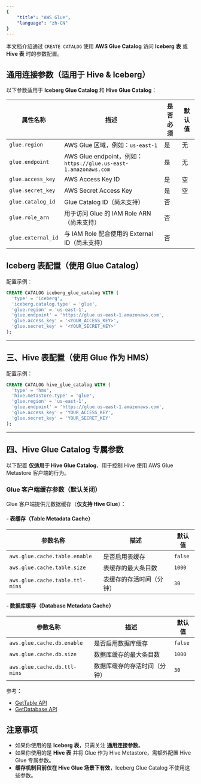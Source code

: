 ```yaml
---
{
    "title": "AWS Glue",
    "language": "zh-CN"
}
---
```


本文档介绍通过 `CREATE CATALOG` 使用 **AWS Glue Catalog** 访问 **Iceberg 表** 或 **Hive 表** 时的参数配置。

## 通用连接参数（适用于 Hive & Iceberg）

以下参数适用于 **Iceberg Glue Catalog** 和 **Hive Glue Catalog**：

| 属性名称           | 描述                                                                 | 是否必须 | 默认值 |
|--------------------|----------------------------------------------------------------------|----------|--------|
| `glue.region`      | AWS Glue 区域，例如：`us-east-1`                                     | 是       | 无     |
| `glue.endpoint`    | AWS Glue endpoint，例如：`https://glue.us-east-1.amazonaws.com`      | 是       | 无     |
| `glue.access_key`  | AWS Access Key ID                                                    | 是       | 空     |
| `glue.secret_key`  | AWS Secret Access Key                                                | 是       | 空     |
| `glue.catalog_id`  | Glue Catalog ID（尚未支持）                                           | 否       |        |
| `glue.role_arn`    | 用于访问 Glue 的 IAM Role ARN（尚未支持）                           | 否       |        |
| `glue.external_id` | 与 IAM Role 配合使用的 External ID（尚未支持）                      | 否       |        |

## Iceberg 表配置（使用 Glue Catalog）

配置示例：

```sql
CREATE CATALOG iceberg_glue_catalog WITH (
  'type' = 'iceberg',
  'iceberg.catalog.type' = 'glue',
  'glue.region' = 'us-east-1',
  'glue.endpoint' = 'https://glue.us-east-1.amazonaws.com',
  'glue.access_key' = '<YOUR_ACCESS_KEY>',
  'glue.secret_key' = '<YOUR_SECRET_KEY>'
);
```

---

## 三、Hive 表配置（使用 Glue 作为 HMS）

配置示例：

```sql
CREATE CATALOG hive_glue_catalog WITH (
  'type' = 'hms',
  'hive.metastore.type' = 'glue',
  'glue.region' = 'us-east-1',
  'glue.endpoint' = 'https://glue.us-east-1.amazonaws.com',
  'glue.access_key' = 'YOUR_ACCESS_KEY',
  'glue.secret_key' = 'YOUR_SECRET_KEY'
);
```

---

## 四、Hive Glue Catalog 专属参数

以下配置 **仅适用于 Hive Glue Catalog**，用于控制 Hive 使用 AWS Glue Metastore 客户端的行为。


### Glue 客户端缓存参数（**默认关闭**）

Glue 客户端提供元数据缓存（**仅支持 Hive Glue**）：

#### - 表缓存（Table Metadata Cache）

| 参数名称                         | 描述                                | 默认值  |
|----------------------------------|-------------------------------------|---------|
| `aws.glue.cache.table.enable`    | 是否启用表缓存                      | `false` |
| `aws.glue.cache.table.size`      | 表缓存的最大条目数                  | `1000`  |
| `aws.glue.cache.table.ttl-mins`  | 表缓存的存活时间（分钟）           | `30`    |

#### - 数据库缓存（Database Metadata Cache）

| 参数名称                      | 描述                                  | 默认值  |
|-------------------------------|---------------------------------------|---------|
| `aws.glue.cache.db.enable`    | 是否启用数据库缓存                   | `false` |
| `aws.glue.cache.db.size`      | 数据库缓存的最大条目数               | `1000`  |
| `aws.glue.cache.db.ttl-mins`  | 数据库缓存的存活时间（分钟）        | `30`    |

参考：
- [GetTable API](https://docs.aws.amazon.com/glue/latest/webapi/API_GetTable.html)
- [GetDatabase API](https://docs.aws.amazon.com/glue/latest/webapi/API_GetDatabase.html)


## 注意事项

- 如果你使用的是 **Iceberg 表**，只需关注 **通用连接参数**。
- 如果你使用的是 **Hive 表** 并将 Glue 作为 Hive Metastore，需额外配置 Hive Glue 专属参数。
- **缓存机制目前仅在 Hive Glue 场景下有效**，Iceberg Glue Catalog 不使用这些参数。
